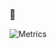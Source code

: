 ### 👋
![Metrics](https://metrics.lecoq.io/z-jxy?template=classic&base=header%2C%20activity%2C%20community%2C%20repositories%2C%20metadata&base.indepth=false&base.hireable=false&base.skip=false&config.timezone=America%2FPort-au-Prince)
